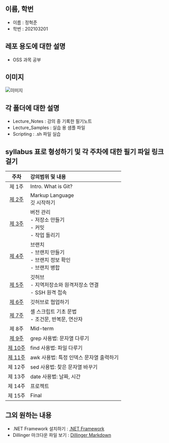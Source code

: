## 이름, 학번
- 이름 : 정혁준
- 학번 : 202103201

## 레포 용도에 대한 설명

- OSS 과목 공부

## 이미지

![이미지](https://cdn.discordapp.com/attachments/944800967793205261/1243203823665811476/image.png?ex=66509f49&is=664f4dc9&hm=8c2f3a91867e6d110f7c98f8eb6131b615cee29e4b0dddb31d5e29aeeb56e103&)

## 각 폴더에 대한 설명

- Lecture_Notes : 강의 중 기록한 필기노트
- Lecture_Samples : 실습 용 샘플 파일
- Scripting : .sh 파일 실습

## syllabus 표로 형성하기 및 각 주차에 대한 필기 파일 링크 걸기

|주차|강의범위 및 내용|
|:---:|:---|
|제 1주|Intro. What is Git?|
|[제 2주]|Markup Language<br>깃 시작하기|
|[제 3주]|버전 관리<br>- 저장소 만들기<br>- 커밋<br>- 작업 돌리기|
|[제 4주]|브랜치<br>- 브랜치 만들기<br>- 브랜치 정보 확인<br>- 브랜치 병합|
|[제 5주]|깃허브<br>- 지역저장소와 원격저장소 연결<br>- SSH 원격 접속|
|[제 6주]|깃허브로 협업하기|
|[제 7주]|셸 스크립트 기초 문법<br>- 조건문, 반복문, 연산자|
|제 8주|Mid-term|
|[제 9주]|grep 사용법: 문자열 다루기|
|[제 10주]|find 사용법: 파일 다루기|
|[제 11주]|awk 사용법: 특정 인덱스 문자열 출력하기|
|제 12주|sed 사용법: 찾은 문자열 바꾸기|
|제 13주|date 사용법: 날짜, 시간|
|제 14주|프로젝트|
|제 15주|Final|

## 그외 원하는 내용
- .NET Framework 설치하기 : [.NET Framework]
- Dillinger 마크다운 파일 보기 : [Dillinger Markdown]

[.NET Framework]: <https://dotnet.microsoft.com/ko-kr/download/dotnet-framework>
[Dillinger Markdown]: <https://github.com/ElacoLR/OSS_Lecture_Replit/blob/main/OSS.md>
[제 2주]: <https://github.com/ElacoLR/OSS_Lecture_Replit/blob/main/Lecture_Notes/w1_notes.txt>
[제 3주]: <https://github.com/ElacoLR/OSS_Lecture_Replit/blob/main/Lecture_Notes/w2_notes.txt>
[제 4주]: <https://github.com/ElacoLR/OSS_Lecture_Replit/blob/main/Lecture_Notes/w3_notes.txt>
[제 5주]: <https://github.com/ElacoLR/OSS_Lecture_Replit/blob/main/Lecture_Notes/w4_notes.txt>
[제 6주]: <https://github.com/ElacoLR/OSS_Lecture_Replit/blob/main/Lecture_Notes/w5_notes.md>
[제 7주]: <https://github.com/ElacoLR/OSS_Lecture_Replit/blob/main/Lecture_Notes/w6_notes.md>
[제 9주]: <https://github.com/ElacoLR/OSS_Lecture_Replit/blob/main/Lecture_Notes/w7_notes.md>
[제 10주]: <https://github.com/ElacoLR/OSS_Lecture_Replit/blob/main/Lecture_Notes/w8_notes.md>
[제 11주]: <https://github.com/ElacoLR/OSS_Lecture_Replit/blob/main/Lecture_Notes/w9_notes.md>